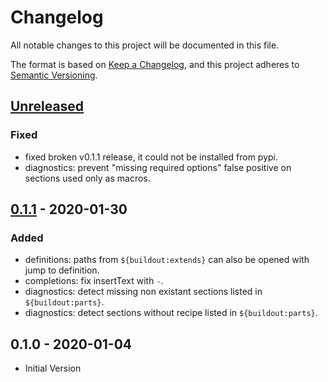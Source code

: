 # Changelog

All notable changes to this project will be documented in this file.

The format is based on [Keep a Changelog][keepachangelog],
and this project adheres to [Semantic Versioning][semver].

## [Unreleased]

### Fixed

- fixed broken v0.1.1 release, it could not be installed from pypi.
- diagnostics: prevent "missing required options" false positive on sections used only as macros.

## [0.1.1] - 2020-01-30

### Added

- definitions: paths from `${buildout:extends}` can also be opened with jump to definition.
- completions: fix insertText with `-`.
- diagnostics: detect missing non existant sections listed in `${buildout:parts}`.
- diagnostics: detect sections without recipe listed in `${buildout:parts}`.

## 0.1.0 - 2020-01-04

- Initial Version

[keepachangelog]: https://keepachangelog.com/en/1.0.0/
[semver]: https://semver.org/spec/v2.0.0.html
[0.1.1]: https://github.com/perrinjerome/vscode-zc-buildout/compare/v0.1.0...v0.1.1
[unreleased]: https://github.com/perrinjerome/vscode-zc-buildout/compare/v0.1.1...HEAD
